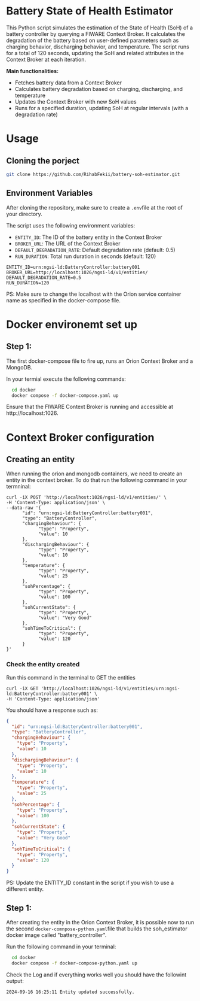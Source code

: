 # Battery State of Health Estimator

This Python script simulates the estimation of the State of Health (SoH) of a battery controller by querying a FIWARE Context Broker. It calculates the degradation of the battery based on user-defined parameters such as charging behavior, discharging behavior, and temperature. The script runs for a total of 120 seconds, updating the SoH and related attributes in the Context Broker at each iteration.

**Main functionalities:**

- Fetches battery data from a Context Broker
- Calculates battery degradation based on charging, discharging, and temperature
- Updates the Context Broker with new SoH values
- Runs for a specified duration, updating SoH at regular intervals (with a degradation rate)

# Usage

## Cloning the porject

```bash
git clone https://github.com/RihabFekii/battery-soh-estimator.git
```
## Environment Variables

After cloning the repository, make sure to create a `.env`file at the root of your directory. 

The script uses the following environment variables:

- `ENTITY_ID`: The ID of the battery entity in the Context Broker
- `BROKER_URL`: The URL of the Context Broker
- `DEFAULT_DEGRADATION_RATE`: Default degradation rate (default: 0.5)
- `RUN_DURATION`: Total run duration in seconds (default: 120)

```shell
ENTITY_ID=urn:ngsi-ld:BatteryController:battery001
BROKER_URL=http://localhost:1026/ngsi-ld/v1/entities/
DEFAULT_DEGRADATION_RATE=0.5
RUN_DURATION=120
```
PS: Make sure to change the localhost with the Orion service container name as specified in the docker-compose file.  

# Docker environemt set up 

## Step 1: 
The first docker-compose file to fire up, runs an Orion Context Broker and a MongoDB. 

In your termial execute the following commands: 
  ```bash
    cd docker
    docker compose -f docker-compose.yaml up 
  ```

Ensure that the FIWARE Context Broker is running and accessible at http://localhost:1026.

# Context Broker configuration 

## Creating an entity 

When running the orion and mongodb containers, we need to create an entity in the context broker. 
To do that run the following command in your termninal: 

```shell
curl -iX POST 'http://localhost:1026/ngsi-ld/v1/entities/' \
-H 'Content-Type: application/json' \
--data-raw '{
      "id": "urn:ngsi-ld:BatteryController:battery001",
      "type": "BatteryController",
      "chargingBehaviour": {
            "type": "Property",
            "value": 10
      },
      "dischargingBehaviour": {
            "type": "Property",
            "value": 10
      },
      "temperature": {
            "type": "Property",
            "value": 25
      },
      "sohPercentage": {
            "type": "Property",
            "value": 100
      },
      "sohCurrentState": {
            "type": "Property",
            "value": "Very Good"
      },
      "sohTimeToCritical": {
            "type": "Property",
            "value": 120
      }
}'
```
### Check the entity created
Run this command in the terminal to GET the entities
```shell
curl -iX GET 'http://localhost:1026/ngsi-ld/v1/entities/urn:ngsi-ld:BatteryController:battery001' \
-H 'Content-Type: application/json'
```

You should have a response such as: 

```json
{
  "id": "urn:ngsi-ld:BatteryController:battery001",
  "type": "BatteryController",
  "chargingBehaviour": {
    "type": "Property",
    "value": 10
  },
  "dischargingBehaviour": {
    "type": "Property",
    "value": 10
  },
  "temperature": {
    "type": "Property",
    "value": 25
  },
  "sohPercentage": {
    "type": "Property",
    "value": 100
  },
  "sohCurrentState": {
    "type": "Property",
    "value": "Very Good"
  },
  "sohTimeToCritical": {
    "type": "Property",
    "value": 120
  }
}
```
PS: Update the ENTITY_ID constant in the script if you wish to use a different entity.

## Step 1:

After creating the entity in the Orion Context Broker, it is possible now to run the second `docker-comnpose-python.yaml`file that builds the soh_estimator docker image called "battery_controller". 

Run the following command in your terminal: 

  ```bash
    cd docker
    docker compose -f docker-compose-python.yaml up 
  ``` 

Check the Log and if everything works well you should have the followint output: 

```
2024-09-16 16:25:11 Entity updated successfully.
````

